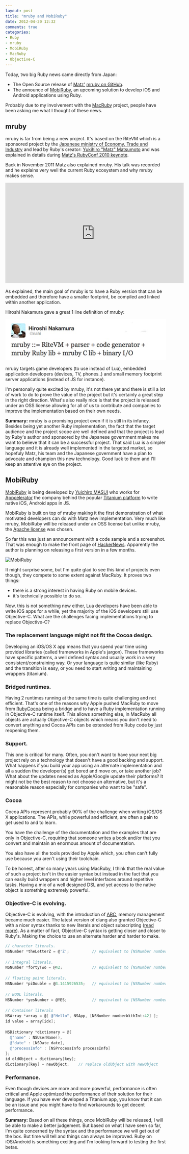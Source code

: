 ```yaml
---
layout: post
title: "mruby and MobiRuby"
date: 2012-04-20 12:32
comments: true
categories: 
- Ruby
- mruby
- MobiRuby
- MacRuby
- Objective-C
---
```


Today, two big Ruby news came directly from Japan:

* The Open Source release of [Matz'](http://en.wikipedia.org/wiki/Yukihiro_Matsumoto) [mruby on GitHub](https://github.com/mruby/mruby).
* The announce of [MobiRuby](http://mobiruby.org/), an upcoming solution
  to develop iOS and Android applications using Ruby.

Probably due to my involvement with the [MacRuby](http://macruby.org/)
project, people have been asking me what I thought of these news.

## mruby

mruby is far from being a new project. It's based on the RiteVM which is a
sponsored project by the [Japanese ministry of Economy, Trade and Industry](http://www.meti.go.jp/english/) and lead by Ruby's creator: [Yukihiro "Matz" Matsumoto](http://en.wikipedia.org/wiki/Yukihiro_Matsumoto) and was explained in details during [Matz's RubyConf 2010 keynote](http://www.slideshare.net/yukihiro_matz/rubyconf-2010-keynote-by-matz).


Back in November 2011 Matz also explained mruby. His talk was recorded
and he explains very well the current Ruby ecosystem and why mruby makes
sense.
<div class="video-container">
<iframe width="560" height="315" src="http://www.youtube.com/embed/sB-IifjyeLI" frameborder="0" allowfullscreen></iframe></div>

As explained, the main goal of mruby is to have a Ruby version that can
be embedded and therefore have a smaller footprint, be compiled and
linked within another application.

Hiroshi Nakamura gave a great 1 line definition of mruby:

![mruby](/images/mruby_def.jpg)


mruby targets game developers (to use instead of Lua), embedded
application developers (devices, TV, phones..) and small memory
footprint server applications (instead of JS for instance).

I'm personally quite excited by mruby, it's not there yet and there is
still a lot of work to do to prove the value of the project but it's
certainly a great step in the right direction. What's also really nice
is that the project is released under an OSS license allowing for all of
us to contribute and companies to improve the implementation based on
their own needs.

**Summary:** mruby is a promising project even if it is still in its infancy. 
Besides being yet another Ruby implementation, the fact that the
target audience and the project scope are well defined and that the project is lead
by Ruby's author and sponsored by the Japanese government makes me want to believe that it can be a successful project. That said Lua is a simpler language and it is already well implemented in the targeted market, so hopefuly Matz, his team and the Japanese government have a plan to advocate and champion this new technology. Good luck to them and I'll keep an attentive eye on the project.

## MobiRuby

[MobiRuby](http://mobiruby.org/) is being developed by [Yuichiro MASUI](https://github.com/masuidrive) who works for [Appcelerator](http://www.appcelerator.com/) the company behind the popular [Titanium platform](http://www.appcelerator.com/platform/titanium-sdk) to write native iOS, Android apps in JS.

MobiRuby is built on top of mruby making it the first demonstration of
what motivated developers can do with Matz new implementation. Very much
like mruby, MobiRuby will be released under an OSS license but unlike
mruby, the [Apache license](http://www.apache.org/licenses/LICENSE-2.0.html) was chosen.

So far this was just an announcement with a code sample and a
screenshot. That was enough to make the front page of [HackerNews](http://news.ycombinator.com/item?id=3866418). Apparently the author is planning on releasing a first version in a few months.


 ![MobiRuby](http://mobiruby.org/screenshot1.jpg "MobiRuby screenshot")


It might surprise some, but I'm quite glad to see this kind of projects
even though, they compete to some extent against MacRuby. It proves two
things: 

* there is a strong interest in having Ruby on mobile devices.
* it's technically possible to do so.

Now, this is not something new either, Lua developers have been able to
write iOS apps for a while, yet the majority of the iOS developers still
use Objective-C. What are the challenges facing implementations trying
to replace Objective-C?

### The replacement language might not fit the Cocoa design.

Developing an iOS/OS X app means that you spend your time using provided
libraries (called frameworks in Apple's jargon). These frameworks have
specific patterns, a well defined syntax and usually work in a very
consistent/constraining way. Or your language is quite similar (like Ruby) and the
transition is easy, or you need to start writing and maintaining
wrappers (titanium).

### Bridged runtimes.

Having 2 runtimes running at the same time is quite challenging and not
efficient. That's one of the reasons why Apple pushed MacRuby to move from [RubyCocoa](http://en.wikipedia.org/wiki/RubyCocoa) being a bridge and to have a Ruby implementation running in Objective-C runtime itself.
This allows something else, in MacRuby all objects are actually
Objective-C objects which means you don't need to convert anything and
Cocoa APIs can be extended from Ruby code by just reopening them.

### Support.

This one is critical for many. Often, you don't want to have your next big
project rely on a technology that doesn't have a good backing and
support. What happens if you build your app using an alternate
implementation and all a sudden the developer(s) get bored and move on,
or take another job?
What about the updates needed as Apple/Google update their platforms?
It might not be the best reason to not choose an alternative, but it's
a reasonable reason especially for companies who want to be "safe".

### Cocoa

Cocoa APIs represent probably 90% of the challenge when writing iOS/OS X
applications. The APIs, while powerful and efficient, are often a pain
to get used to and to learn.

You have the challenge of the documentation and the examples that
are only in Objective-C, requiring that someone [writes a book](http://www.amazon.com/gp/product/1449380379/ref=as_li_ss_tl?ie=UTF8&tag=merbist-20&linkCode=as2&camp=1789&creative=390957&creativeASIN=1449380379) and/or that
you convert and maintain an enormous amount of documentation.

You also have all the tools provided by Apple which, you often can't
fully use because you aren't using their toolchain.

To be honest, after so many years using MacRuby, I think that the real
value of such a project isn't in the easier syntax but instead in the
fact that you can easily build wrappers and higher level interfaces
around repetitive tasks. Having a mix of a well designed DSL and yet
access to the native object is something extremely powerful.

### Objective-C is evolving.

Objective-C is evolving, with the introduction of [ARC](http://developer.apple.com/library/ios/#releasenotes/ObjectiveC/RN-TransitioningToARC/Introduction/Introduction.html), memory management became much easier. The latest version of clang also granted Objective-C with a nicer syntax thanks to new literals and object subscripting ([read more](http://clang.llvm.org/docs/ObjectiveCLiterals.html)). As a matter of fact, Objective-C syntax is getting closer and closer to Ruby's. Making the choice to use an alternate harder and harder to make.

``` objective-c
// character literals.
NSNumber *theLetterZ = @'Z';          // equivalent to [NSNumber numberWithChar:'Z']

// integral literals.
NSNumber *fortyTwo = @42;             // equivalent to [NSNumber numberWithInt:42]

// floating point literals.
NSNumber *piDouble = @3.1415926535;   // equivalent to [NSNumber numberWithDouble:3.1415926535]

// BOOL literals.
NSNumber *yesNumber = @YES;           // equivalent to [NSNumber numberWithBool:YES]

// Container literals
NSArray *array = @[ @"Hello", NSApp, [NSNumber numberWithInt:42] ];
id value = array[idx];

NSDictionary *dictionary = @{
  @"name" : NSUserName(),
  @"date" : [NSDate date],
  @"processInfo" : [NSProcessInfo processInfo]
};
id oldObject = dictionary[key];
dictionary[key] = newObject;	// replace oldObject with newObject
```

### Performance.

Even though devices are more and more powerful, performance is often
critical and Apple optimized the performance of their solution for their
language. If you have ever developed a Titanium app, you know that it
can be an issue and you might have to find workarounds to get decent
performance.


**Summary:** Based on all these things, once MobiRuby will be released, I will be
able to make a better judgement. But based on what I have seen so far,
I'm quite concerned by the syntax and the performance we will get out of
the box. But time will tell and things can always be improved.
Ruby on iOS/Android is something exciting and I'm looking forward to
testing the first betas.



